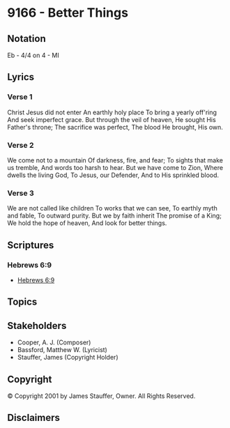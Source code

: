 # 9166 - Better Things

## Notation

Eb - 4/4 on 4 - MI

## Lyrics

### Verse 1

Christ Jesus did not enter An earthly holy place To bring a yearly off'ring And seek imperfect grace. But through the veil of heaven, He sought His Father's throne; The sacrifice was perfect, The blood He brought, His own.

### Verse 2

We come not to a mountain Of darkness, fire, and fear; To sights that make us tremble, And words too harsh to hear. But we have come to Zion, Where dwells the living God, To Jesus, our Defender, And to His sprinkled blood.

### Verse 3

We are not called like children To works that we can see, To earthly myth and fable, To outward purity. But we by faith inherit The promise of a King; We hold the hope of heaven, And look for better things.


## Scriptures

### Hebrews 6:9

- [Hebrews 6:9](https://www.biblegateway.com/passage/?search=Hebrews%206%3A9)


## Topics


## Stakeholders

- Cooper, A. J. (Composer)
- Bassford, Matthew W. (Lyricist)
- Stauffer, James (Copyright Holder)

## Copyright

© Copyright 2001 by James Stauffer, Owner. All Rights Reserved.


## Disclaimers


